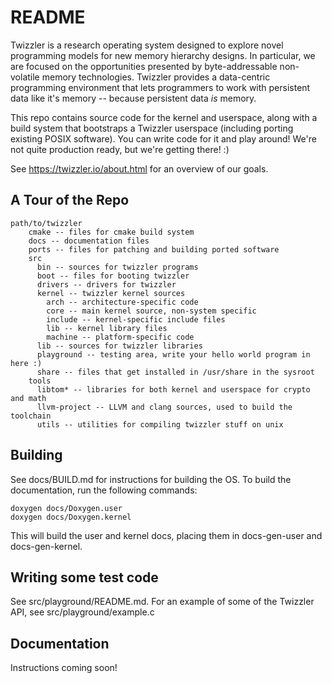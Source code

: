 # README #

Twizzler is a research operating system designed to explore novel programming models for new memory
hierarchy designs. In particular, we are focused on the opportunities presented by byte-addressable
non-volatile memory technologies. Twizzler provides a data-centric programming environment that
lets programmers to work with persistent data like it's memory -- because persistent data _is_ memory.

This repo contains source code for the kernel and userspace, along with a build system that
bootstraps a Twizzler userspace (including porting existing POSIX software). You can write code for
it and play around! We're not quite production ready, but we're getting there! :)

See https://twizzler.io/about.html for an overview of our goals.

A Tour of the Repo
------------------
```
path/to/twizzler
    cmake -- files for cmake build system
	docs -- documentation files
	ports -- files for patching and building ported software
	src
	  bin -- sources for twizzler programs
	  boot -- files for booting twizzler
	  drivers -- drivers for twizzler
	  kernel -- twizzler kernel sources
	    arch -- architecture-specific code
		core -- main kernel source, non-system specific
		include -- kernel-specific include files
		lib -- kernel library files
		machine -- platform-specific code
	  lib -- sources for twizzler libraries
	  playground -- testing area, write your hello world program in here :)
	  share -- files that get installed in /usr/share in the sysroot
	tools
	  libtom* -- libraries for both kernel and userspace for crypto and math
	  llvm-project -- LLVM and clang sources, used to build the toolchain
	  utils -- utilities for compiling twizzler stuff on unix
```
Building
--------

See docs/BUILD.md for instructions for building the OS. To build the documentation, run the
following commands:

    doxygen docs/Doxygen.user
	doxygen docs/Doxygen.kernel

This will build the user and kernel docs, placing them in docs-gen-user and docs-gen-kernel.

Writing some test code
----------------------

See src/playground/README.md. For an example of some of the Twizzler API, see src/playground/example.c

Documentation
-------------

Instructions coming soon!

